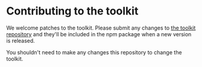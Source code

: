 # Contributing to the toolkit

We welcome patches to the toolkit. Please submit any changes
to [the toolkit repository][idsk_frontend_toolkit] and they'll
be included in the npm package when a new version is released.

You shouldn't need to make any changes this repository to change
the toolkit.

[idsk_frontend_toolkit]: https://www.npmjs.org/package/idsk_frontend_toolkit
